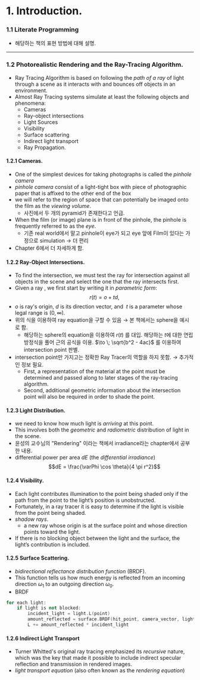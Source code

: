 # 1. Introduction.
### 1.1 Literate Programming
- 해당하는 책의 표현 방법에 대해 설명.

---
### 1.2 Photorealistic Rendering and the Ray-Tracing Algorithm.
- Ray Tracing Algorithm is based on following the _path of a ray_ of light through a scene as it interacts with and bounces off objects in an environment.
- Almost Ray Tracing systems simulate at least the following objects and phenomena:
	- Cameras 
	- Ray-object intersections
	- Light Sources
	- Visibility
	- Surface scattering
	- Indirect light transport 
	- Ray Propagation.

#### 1.2.1 Cameras.
- One of the simplest devices for taking photographs is called the _pinhole camera_
- _pinhole camera_ consist of a light-tight box with piece of photographic paper that is affixed to the other end of the box 
- we will refer to the region of space that can potentially be imaged onto the film as the _viewing volume_.
	- 사진에서 두 개의 pyramid가 존재한다고 언급.
- When the film (or image) plane is in front of the pinhole, the pinhole is frequently referred to as the _eye_.
	- 기존 real world에서 말고 pinhole이 eye가 되고 eye 앞에 Film이 있다는 가정으로 simulation $\to$ 더 편리
- Chapter 6에서 더 자세하게 함.

#### 1.2.2 Ray-Object Intersections.
- To find the intersection, we must test the ray for intersection against all objects in the scene and select the one that the ray intersects first.
- Given a ray , we first start by writing it in _parametric form_:
$$ r(t) = o + td,$$
- $o$ is ray's origin, $d$ is its direction vector, and  $t$ is a parameter whose legal range is $(0, \infty)$.
- 위의 식을 이용하여 ray equation을 구할 수 있음 $\to$ 본 책에서는 sphere을 예시로 함.
	- 해당하는 sphere의 equation을 이용하여 $r(t)$  를 대입. 해당하는 $t$에 대한 연립방정식을 풀어 근의 공식을 이용. $\to \; \sqrt{b^2 - 4ac}$ 를 이용하여 intersection point 판별.
- intersection point만 가지고는 정확한 Ray Tracer의 역할을 하지 못함. $\to$ 추가적인 정보 필요.
	- First, a representation of the material at the point must be determined and passed along to later stages of the ray-tracing algorithm.
	- Second, additional geometric information about the intersection point will also be required in order to shade the point.

#### 1.2.3 Light Distribution.
- we need to know how much light is _arriving_ at this point.
- This involves both the _geometric_ and _radiometric_ distribution of light in the scene.
- 윤성의 교수님의 "Rendering" 이라는 책에서 irradiance라는 chapter에서 공부한 내용.
- differential power per area $dE$ (the _differential irradiance_)
$$dE = \frac{\varPhi \cos \theta}{4 \pi r^2}$$

#### 1.2.4 Visibility.
- Each light contributes illumination to the point being shaded only if the path from the point to the light’s position is unobstructed.
- Fortunately, in a ray tracer it is easy to determine if the light is visible from the point being shaded.
- _shadow rays_.
	- a new ray whose origin is at the surface point and whose direction points toward the light.
- If there is no blocking object between the light and the surface, the light’s contribution is included.

#### 1.2.5 Surface Scattering.
- _bidirectional reflectance distribution function_ (BRDF).
- This function tells us how much energy is reflected from an incoming direction $\omega_1$ to an outgoing direction $\omega_0$.
- BRDF 
```cpp
for each light: 
	if light is not blocked: 
		incident_light = light.L(point) 
		amount_reflected = surface.BRDF(hit_point, camera_vector, light_vector) 
		L += amount_reflected * incident_light
```

#### 1.2.6 Indirect Light Transport 
- Turner Whitted's original ray tracing emphasized its _recursive_ nature, which was the key that made it possible to include indirect specular reflection and transmission in rendered images.
- _light transport equation_ (also often known as the _rendering equation_)
